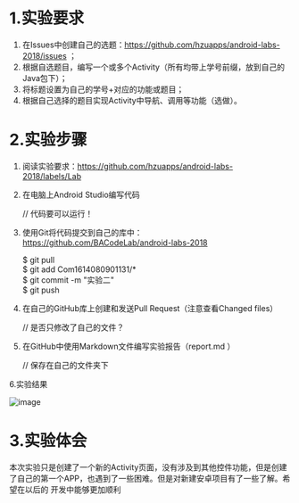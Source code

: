  # 1.实验要求

  1. 在Issues中创建自己的选题：https://github.com/hzuapps/android-labs-2018/issues ；
  2. 根据自选题目，编写一个或多个Activity（所有均带上学号前缀，放到自己的Java包下）；
  3. 将标题设置为自己的学号+对应的功能或题目；
  4. 根据自己选择的题目实现Activity中导航、调用等功能（选做）。
  
 # 2.实验步骤
  
  1. 阅读实验要求：https://github.com/hzuapps/android-labs-2018/labels/Lab 
  
   
 2. 在电脑上Android Studio编写代码  
 
    // 代码要可以运行！
 
 3. 使用Git将代码提交到自己的库中：https://github.com/BACodeLab/android-labs-2018 
 
 
    $ git pull  
    $ git add Com1614080901131/*  
    $ git commit -m "实验二"  
    $ git push
 
 4. 在自己的GitHub库上创建和发送Pull Request（注意查看Changed files）  
 
     // 是否只修改了自己的文件？
 
 5. 在GitHub中使用Markdown文件编写实验报告（report.md ）  
 
     // 保存在自己的文件夹下
     
 6.实验结果 
 
 ![image](https://github.com/pa-kou/android-labs-2018/blob/master/com1614080901131/report2.png)  

 
 # 3.实验体会
   本次实验只是创建了一个新的Activity页面，没有涉及到其他控件功能，但是创建了自己的第一个APP，也遇到了一些困难。但是对新建安卓项目有了一些了解。希望在以后的
   开发中能够更加顺利
